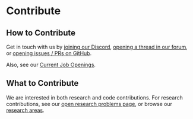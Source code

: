 # Contribute

## How to Contribute

Get in touch with us by
[joining our Discord](https://discord.gg/PQFdubGt6d),
[opening a thread in our forum](https://forum.vac.dev/),
or [opening issues / PRs on GitHub](https://github.com/vacp2p).

Also, see our [Current Job Openings](https://jobs.status.im/?search=Vac).

## What to Contribute

We are interested in both research and code contributions.
For research contributions,
see our [open research problems page](https://vac.dev/open-problems),
or browse our [research areas](https://vac.dev/research-areas).
